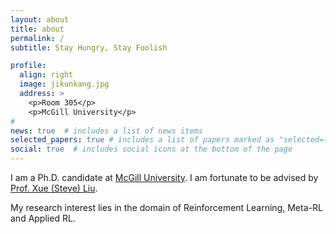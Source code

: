 ```yaml
---
layout: about
title: about
permalink: /
subtitle: Stay Hungry, Stay Foolish

profile:
  align: right
  image: jikunkang.jpg
  address: >
    <p>Room 305</p>
    <p>McGill University</p>
# 
news: true  # includes a list of news items
selected_papers: true # includes a list of papers marked as "selected={true}"
social: true  # includes social icons at the bottom of the page
---
```


<!-- Write your biography here. Tell the world about yourself. Link to your favorite [subreddit](http://reddit.com). You can put a picture in, too. The code is already in, just name your picture `prof_pic.jpg` and put it in the `img/` folder. -->

I am a Ph.D. candidate at [McGill University](https://www.mcgill.ca/). I am fortunate to be advised by [Prof. Xue (Steve) Liu](https://www.cs.mcgill.ca/~xueliu/site/intro.html).

My research interest lies in the domain of Reinforcement Learning, Meta-RL and Applied RL.

<!-- Put your address / P.O. box / other info right below your picture. You can also disable any these elements by editing `profile` property of the YAML header of your `_pages/about.md`. Edit `_bibliography/papers.bib` and Jekyll will render your [publications page](/al-folio/publications/) automatically.

Link to your social media connections, too. This theme is set up to use [Font Awesome icons](http://fortawesome.github.io/Font-Awesome/) and [Academicons](https://jpswalsh.github.io/academicons/), like the ones below. Add your Facebook, Twitter, LinkedIn, Google Scholar, or just disable all of them. -->
